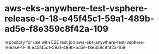 # aws-eks-anywhere-test-vsphere-release-0-18-e45f45c1-59a1-489b-ad5e-f8e359c8f42a-109
repository for use with E2E test job aws-eks-anywhere-test-vsphere-release-0-18:e45f45c1-59a1-489b-ad5e-f8e359c8f42a-109
